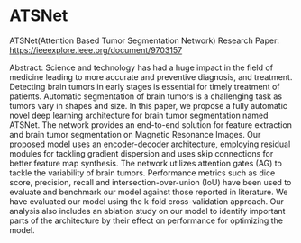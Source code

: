 # ATSNet
ATSNet(Attention Based Tumor Segmentation Network)
Research Paper: https://ieeexplore.ieee.org/document/9703157

Abstract:
Science and technology has had a huge impact in the field of medicine leading to more accurate and preventive diagnosis, and treatment. Detecting brain tumors in early stages is essential for timely treatment of patients. Automatic segmentation of brain tumors is a challenging task as tumors vary in shapes and size. In this paper, we propose a fully automatic novel deep learning architecture for brain tumor segmentation named ATSNet. The network provides an end-to-end solution for feature extraction and brain tumor segmentation on Magnetic Resonance Images. Our proposed model uses an encoder-decoder architecture, employing residual modules for tackling gradient dispersion and uses skip connections for better feature map synthesis. The network utilizes attention gates (AG) to tackle the variability of brain tumors. Performance metrics such as dice score, precision, recall and intersection-over-union (IoU) have been used to evaluate and benchmark our model against those reported in literature. We have evaluated our model using the k-fold cross-validation approach. Our analysis also includes an ablation study on our model to identify important parts of the architecture by their effect on performance for optimizing the model.

